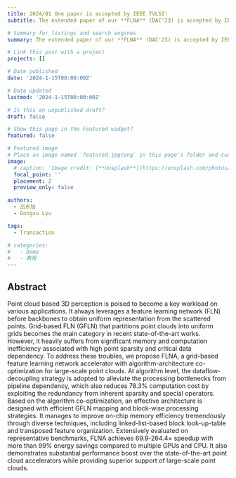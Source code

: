 ```yaml
---
title: 2024/01 One paper is accepted by IEEE TVLSI!
subtitle: The extended paper of our **FLNA** (DAC'23) is accepted by IEEE TVLSI this January!

# Summary for listings and search engines
summary: The extended paper of our **FLNA** (DAC'23) is accepted by IEEE TVLSI this January!.

# Link this post with a project
projects: []

# Date published
date: '2024-1-15T00:00:00Z'

# Date updated
lastmod: '2024-1-15T00:00:00Z'

# Is this an unpublished draft?
draft: false

# Show this page in the Featured widget?
featured: false

# Featured image
# Place an image named `featured.jpg/png` in this page's folder and customize its options here.
image:
  # caption: 'Image credit: [**Unsplash**](https://unsplash.com/photos/CpkOjOcXdUY)'
  focal_point: ''
  placement: 2
  preview_only: false

authors:
  - 吕东旭
  - Dongxu Lyu

tags:
  - Transaction

# categories:
#   - Demo
#   - 教程
---
```


## Abstract

Point cloud based 3D perception is poised to become a key workload on various applications. It always leverages a feature learning network (FLN) before backbones to obtain uniform representation from the scattered points. Grid-based FLN (GFLN) that partitions point clouds into uniform grids becomes the main category in recent state-of-the-art works. However, it heavily suffers from significant memory and computation inefficiency associated with high point sparsity and critical data dependency. To address these troubles, we propose FLNA, a grid-based feature learning network accelerator with algorithm-architecture co-optimization for large-scale point clouds. At algorithm level, the dataflow-decoupling strategy is adopted to alleviate the processing bottlenecks from pipeline dependency, which also reduces 78.3% computation cost by exploiting the redundancy from inherent sparsity and special operators. Based on the algorithm co-optimization, an effective architecture is designed with efficient GFLN mapping and block-wise processing strategies. It manages to improve on-chip memory efficiency tremendously through diverse techniques, including linked-list-based block look-up-table and transposed feature organization. Extensively evaluated on representative benchmarks, FLNA achieves 69.9-264.4× speedup with more than 99% energy savings compared to multiple GPUs and CPU. It also demonstrates substantial performance boost over the state-of-the-art point cloud accelerators while providing superior support of large-scale point clouds.